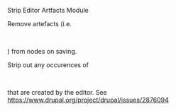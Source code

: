 Strip Editor Artfacts Module

Remove artefacts (i.e. <p>&nbsp;</p>) from nodes on saving.

Strip out any occurences of <p>&nbsp;</p>that are created by the editor.
See https://www.drupal.org/project/drupal/issues/2876094